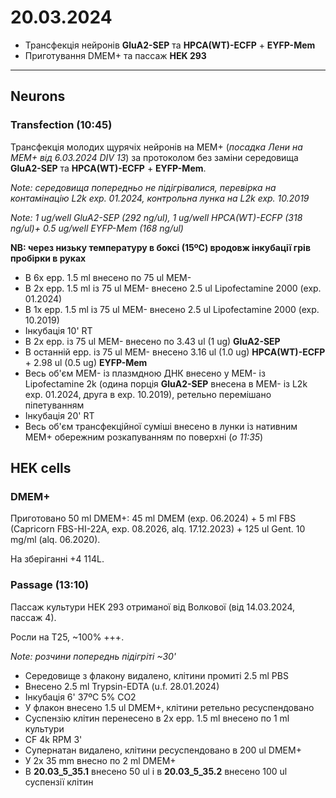 20.03.2024
=========
- Трансфекція нейронів __GluA2-SEP__ та __HPCA(WT)-ECFP__ + __EYFP-Mem__
- Приготування DMEM+ та пассаж __HEK 293__

---

## Neurons
### Transfection (10:45)
Трансфекція молодих щурячіх нейронів на MEM+ (_посадка Лени на MEM+ від 6.03.2024 DIV 13_) за протоколом без заміни середовища  __GluA2-SEP__ та  __HPCA(WT)-ECFP__ + __EYFP-Mem__.

_Note: середовища попередньо не підігрівалися, перевірка на контамінацію L2k exp. 01.2024, контрольна лунка на L2k exp. 10.2019_

_Note: 1 ug/well  GluA2-SEP (292 ng/ul), 1 ug/well HPCA(WT)-ECFP  (318 ng/ul)+ 0.5 ug/well EYFP-Mem (168 ng/ul)_

__NB: через низьку температуру в боксі (15ºC) вродовж інкубації грів пробірки в руках__

- В 6x epp. 1.5 ml внесено по 75 ul MEM-
- В 2x epp. 1.5 ml із 75 ul MEM- внесено 2.5 ul Lipofectamine 2000 (exp. 01.2024)
- В 1x epp. 1.5 ml із 75 ul MEM- внесено 2.5 ul Lipofectamine 2000 (exp. 10.2019)
- Інкубація 10' RT
- В 2x  epp. із 75 ul MEM- внесено по 3.43 ul (1 ug) __GluA2-SEP__
- В останній  epp. із 75 ul MEM- внесено 3.16 ul (1.0 ug) __HPCA(WT)-ECFP__ + 2.98 ul (0.5 ug) __EYFP-Mem__
- Весь об'єм MEM- із плазмдною ДНК внесено у MEM- із Lipofectamine 2k (одина порція __GluA2-SEP__ внесена в MEM- із L2k exp. 01.2024, друга в exp. 10.2019), ретельно перемішано піпетуванням
- Інкубація 20' RT
- Весь об'єм трансфекційної суміші внесено в лунки із нативним MEM+ обережним розкапуванням по поверхні (_о 11:35_)

## HEK cells
### DMEM+
Приготовано 50 ml DMEM+: 45 ml DMEM (exp. 06.2024) + 5 ml FBS (Capricorn FBS-HI-22A, exp. 08.2026, alq. 17.12.2023) + 125 ul Gent. 10 mg/ml (alq. 06.2020).

На зберіганні +4 114L.

### Passage (13:10)
Пассаж культури HEK 293 отриманої від Волкової (від 14.03.2024, пассаж 4). 

Росли на T25, ~100% +++.

_Note: розчини попереднь підігріті ~30'_

- Середовище з флакону видалено, клітини промиті 2.5 ml PBS
- Внесено 2.5 ml Trypsin-EDTA (u.f. 28.01.2024)
- Інкубація 6' 37ºC 5% CO2
- У флакон внесено 1.5 ul DMEM+, клітини ретельно ресуспендовано
- Суспензію клітин перенесено в 2x epp. 1.5 ml внесено по 1 ml культури
- CF 4k RPM 3'
- Супернатан видалено, клітини ресуспендовано в 200 ul DMEM+
- У 2x 35 mm внесно по 2 ml DMEM+
- В __20.03_5_35.1__ внесено 50 ul і в __20.03_5_35.2__ внесено 100 ul суспензії клітин